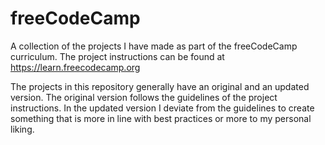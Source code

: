 # freeCodeCamp
A collection of the projects I have made as part of the freeCodeCamp curriculum. The project instructions can be found at https://learn.freecodecamp.org

The projects in this repository generally have an original and an updated version. The original version follows the guidelines of the project instructions. In the updated version I deviate from the guidelines to create something that is more in line with best practices or more to my personal liking. 